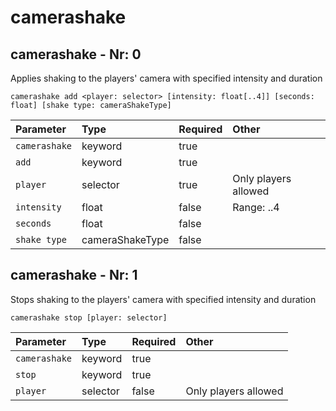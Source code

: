 # camerashake

## camerashake - Nr: 0

Applies shaking to the players' camera with specified intensity and duration

```mcfunction
camerashake add <player: selector> [intensity: float[..4]] [seconds: float] [shake type: cameraShakeType]
```

|Parameter|Type|Required|Other|
|:---|:---|:---|:---|
|`camerashake`|keyword|true||
|`add`|keyword|true||
|`player`|selector|true|Only players allowed<br/>|
|`intensity`|float|false|Range: ..4|
|`seconds`|float|false||
|`shake type`|cameraShakeType|false||



## camerashake - Nr: 1

Stops shaking to the players' camera with specified intensity and duration

```mcfunction
camerashake stop [player: selector]
```

|Parameter|Type|Required|Other|
|:---|:---|:---|:---|
|`camerashake`|keyword|true||
|`stop`|keyword|true||
|`player`|selector|false|Only players allowed<br/>|

